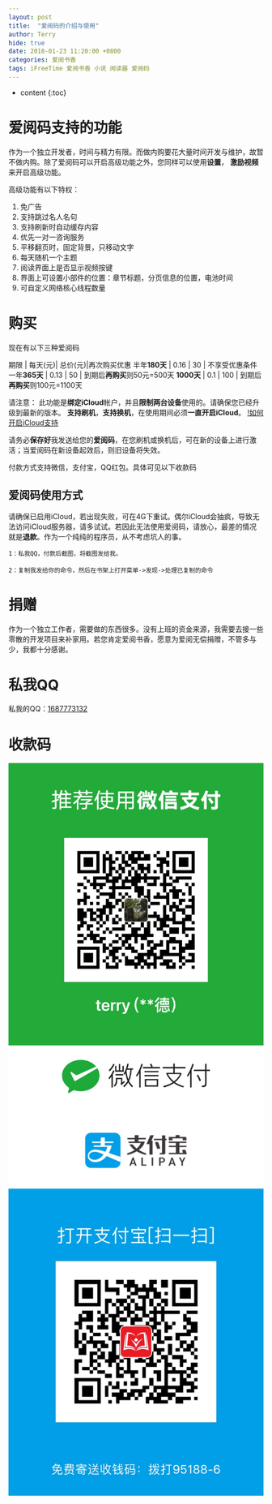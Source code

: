 ```yaml
---
layout: post
title:  "爱阅码的介绍与使用"
author: Terry
hide: true
date: 2018-01-23 11:20:00 +0800
categories: 爱阅书香
tags: iFreeTime 爱阅书香 小说 阅读器 爱阅码
---
```

 
* content
{:toc}

# 爱阅码支持的功能

作为一个独立开发者，时间与精力有限。而做内购要花大量时间开发与维护，故暂不做内购。除了爱阅码可以开启高级功能之外，您同样可以使用**设置**， **激励视频** 来开启高级功能。




高级功能有以下特权：

1. 免广告
2. 支持跳过名人名句
3. 支持刷新时自动缓存内容
4. 优先一对一咨询服务
5. 平移翻页时，固定背景，只移动文字
6. 每天随机一个主题
7. 阅读界面上是否显示视频按键
8. 界面上可设置小部件的位置：章节标题，分页信息的位置，电池时间
9. 可自定义网络核心线程数量


# 购买

现在有以下三种爱阅码

期限 | 每天(元)| 总价(元)|再次购买优惠
半年**180天** | 0.16 | 30  | 不享受优惠条件
一年**365天** | 0.13 | 50  | 到期后**再购买**则50元=500天
**1000天**    | 0.1  | 100 | 到期后**再购买**则100元=1100天


请注意：
此功能是**绑定iCloud**帐户，并且**限制两台设备**使用的。请确保您已经升级到最新的版本。
**支持刷机**，**支持换机**，在使用期间必须**一直开启iCloud**。
[!如何开启iCloud支持](/files/openift.jpeg)

请务必**保存好**我发送给您的**爱阅码**，在您刷机或换机后，可在新的设备上进行激活；当爱阅码在新设备起效后，则旧设备将失效。



付款方式支持微信，支付宝，QQ红包。具体可见以下收款码

## 爱阅码使用方式

请确保已启用iCloud，若出现失败，可在4G下重试。偶尔iCloud会抽疯，导致无法访问iCloud服务器，请多试试。若因此无法使用爱阅码，请放心，最差的情况就是**退款**。作为一个纯纯的程序员，从不考虑坑人的事。

```
1：私我QQ，付款后截图，将截图发给我。

2：复制我发给你的命令，然后在书架上打开菜单->发现->处理已复制的命令
```

# 捐赠
作为一个独立工作者，需要做的东西很多。没有上班的资金来源，我需要去接一些零散的开发项目来补家用。若您肯定爱阅书香，愿意为爱阅无偿捐赠，不管多与少，我都十分感谢。

# 私我QQ
<p>私我的QQ：<a href="mqq://im/chat?chat_type=wpa&uin=1687773132&version=1&src_type=web">1687773132</a></p>

# 收款码

![微信](/files/IMG_0059.JPG)
![支付宝](/files/IMG_0060.JPG)



